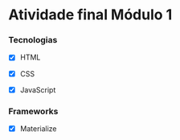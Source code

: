 # Atividade final Módulo 1

### Tecnologias

- [X] HTML
- [X] CSS
- [X] JavaScript


### Frameworks

- [X] Materialize
